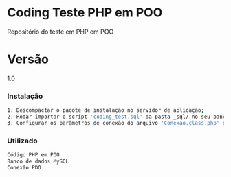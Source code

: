 # Coding Teste PHP em POO
Repositório do teste em PHP em POO

# Versão
1.0

### Instalação

```sh
1. Descompactar o pacote de instalação no servidor de aplicação;
2. Rodar importar o script 'coding_test.sql' da pasta _sql/ no seu banco de dados MySQL;
3. Configurar os parâmetros de conexão do arquivo 'Conexao.class.php' da pasta classes/ conforme o seu banco de dados; 
```

### Utilizado

```sh
Código PHP em POO
Banco de dados MySQL
Conexão PDO
```
